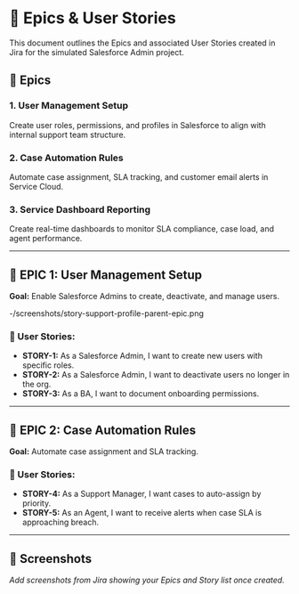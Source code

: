 # 📘 Epics & User Stories

This document outlines the Epics and associated User Stories created in Jira for the simulated Salesforce Admin project.

## 📁 Epics

### 1. User Management Setup
Create user roles, permissions, and profiles in Salesforce to align with internal support team structure.

### 2. Case Automation Rules
Automate case assignment, SLA tracking, and customer email alerts in Service Cloud.

### 3. Service Dashboard Reporting
Create real-time dashboards to monitor SLA compliance, case load, and agent performance.


---

## 🧩 EPIC 1: User Management Setup
**Goal:** Enable Salesforce Admins to create, deactivate, and manage users.

-/screenshots/story-support-profile-parent-epic.png


### 🔹 User Stories:
- **STORY-1:** As a Salesforce Admin, I want to create new users with specific roles.
- **STORY-2:** As a Salesforce Admin, I want to deactivate users no longer in the org.
- **STORY-3:** As a BA, I want to document onboarding permissions.

---

## 🧩 EPIC 2: Case Automation Rules
**Goal:** Automate case assignment and SLA tracking.

### 🔹 User Stories:
- **STORY-4:** As a Support Manager, I want cases to auto-assign by priority.
- **STORY-5:** As an Agent, I want to receive alerts when case SLA is approaching breach.

---

## 📸 Screenshots

_Add screenshots from Jira showing your Epics and Story list once created._

